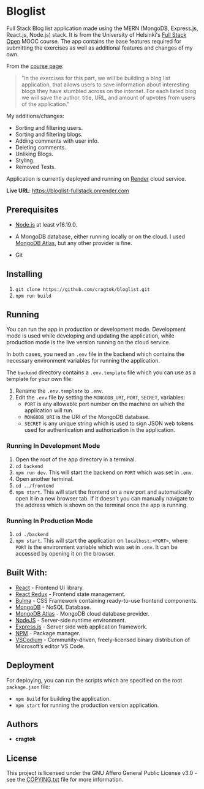 # Bloglist

Full Stack Blog list application made using the MERN (MongoDB, Express.js, React.js, Node.js) stack. It is from the University of Helsinki's [Full Stack Open](https://fullstackopen.com/en) MOOC course. The app contains the base features required for submitting the exercises as well as additional features and changes of my own.

From the [course page](https://fullstackopen.com/en/part4/structure_of_backend_application_introduction_to_testing#exercises-4-1-4-2):

> "In the exercises for this part, we will be building a blog list application, that allows users to save information about interesting blogs they have stumbled across on the internet. For each listed blog we will save the author, title, URL, and amount of upvotes from users of the application."

My additions/changes:

-   Sorting and filtering users.
-   Sorting and filtering blogs.
-   Adding comments with user info.
-   Deleting comments.
-   Unliking Blogs.
-   Styling.
-   Removed Tests.

Application is currently deployed and running on [Render](www.render.com) cloud service.

**Live URL**: https://bloglist-fullstack.onrender.com

## Prerequisites

-   [Node.js](https://nodejs.org/en/) at least v16.19.0.

-   A MongoDB database, either running locally or on the cloud.
    I used [MongoDB Atlas](https://www.mongodb.com/atlas/database), but any other provider is fine.

-   Git

## Installing

1. `git clone https://github.com/cragtok/bloglist.git`
2. `npm run build`

## Running

You can run the app in production or development mode. Development mode is used while developing and updating the application, while production mode is the live version running on the cloud service.

In both cases, you need an `.env` file in the backend which contains the necessary environment variables for running the application.

The `backend` directory contains a `.env.template` file which you can use as a template for your own file:

1. Rename the `.env.template` to `.env`.
2. Edit the `.env` file by setting the `MONGODB_URI`, `PORT`, `SECRET`, variables:
    - `PORT` is any allowable port number on the machine on which the application will run.
    - `MONGODB_URI` is the URI of the MongoDB database.
    - `SECRET` is any unique string which is used to sign JSON web tokens used for authentication and authorization in the application.

### Running In Development Mode

1.  Open the root of the app directory in a terminal.
2.  `cd backend`
3.  `npm run dev`. This will start the backend on `PORT` which was set in `.env`.
4.  Open another terminal.
5.  `cd ../frontend`
6.  `npm start`. This will start the frontend on a new port and automatically open it in a new browser tab. If it doesn't you can manually navigate to the address which is shown on the terminal once the app is running.

### Running In Production Mode

1. `cd ./backend`
2. `npm start`. This will start the application on `localhost:<PORT>`, where `PORT` is the environment variable which was set in `.env`. It can be accessed by opening it on the browser.

## Built With:

-   [React](http://www.reactjs.org) - Frontend UI library.
-   [React Redux](https://react-redux.js.org/) - Frontend state management.
-   [Bulma](https://bulma.io/) - CSS Framework containing ready-to-use frontend components.
-   [MongoDB](https://www.mongodb.com/) - NoSQL Database.
-   [MongoDB Atlas](https://www.mongodb.com/atlas/database) - MongoDB cloud database provider.
-   [NodeJS](https://nodejs.org) - Server-side runtime environment.
-   [Express.js](https://expressjs.com/) - Server side web application framework.
-   [NPM](https://www.npmjs.com/) - Package manager.
-   [VSCodium](https://vscodium.com/) - Community-driven, freely-licensed binary distribution of Microsoft’s editor VS Code.

## Deployment

For deploying, you can run the scripts which are specified on the root `package.json` file:

-   `npm build` for building the application.
-   `npm start` for running the production version application.

## Authors

-   **cragtok**

## License

This project is licensed under the GNU Affero General Public License v3.0 - see the [COPYING.txt](./COPYING.txt) file for more information.
